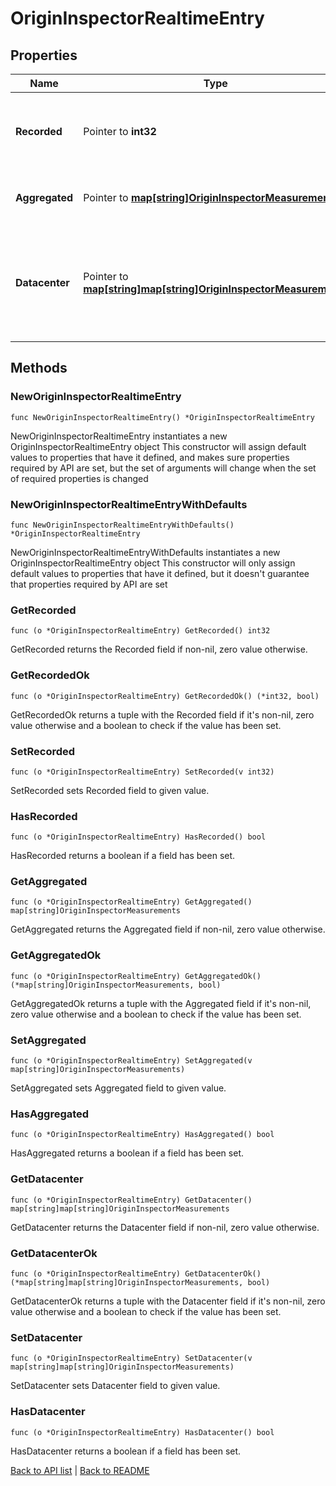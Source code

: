 # OriginInspectorRealtimeEntry

## Properties

Name | Type | Description | Notes
------------ | ------------- | ------------- | -------------
**Recorded** | Pointer to **int32** | The Unix timestamp at which this record&#39;s data was generated. | [optional] 
**Aggregated** | Pointer to [**map[string]OriginInspectorMeasurements**](OriginInspectorMeasurements.md) | Groups [measurements](#measurements-data-model) by backend name. | [optional] 
**Datacenter** | Pointer to [**map[string]map[string]OriginInspectorMeasurements**](map.md) | Groups [measurements](#measurements-data-model) by POP, then backend name. See the [POPs API](https://www.fastly.com/documentation/reference/api/utils/pops/) for details about POP identifiers. | [optional] 

## Methods

### NewOriginInspectorRealtimeEntry

`func NewOriginInspectorRealtimeEntry() *OriginInspectorRealtimeEntry`

NewOriginInspectorRealtimeEntry instantiates a new OriginInspectorRealtimeEntry object
This constructor will assign default values to properties that have it defined,
and makes sure properties required by API are set, but the set of arguments
will change when the set of required properties is changed

### NewOriginInspectorRealtimeEntryWithDefaults

`func NewOriginInspectorRealtimeEntryWithDefaults() *OriginInspectorRealtimeEntry`

NewOriginInspectorRealtimeEntryWithDefaults instantiates a new OriginInspectorRealtimeEntry object
This constructor will only assign default values to properties that have it defined,
but it doesn't guarantee that properties required by API are set

### GetRecorded

`func (o *OriginInspectorRealtimeEntry) GetRecorded() int32`

GetRecorded returns the Recorded field if non-nil, zero value otherwise.

### GetRecordedOk

`func (o *OriginInspectorRealtimeEntry) GetRecordedOk() (*int32, bool)`

GetRecordedOk returns a tuple with the Recorded field if it's non-nil, zero value otherwise
and a boolean to check if the value has been set.

### SetRecorded

`func (o *OriginInspectorRealtimeEntry) SetRecorded(v int32)`

SetRecorded sets Recorded field to given value.

### HasRecorded

`func (o *OriginInspectorRealtimeEntry) HasRecorded() bool`

HasRecorded returns a boolean if a field has been set.

### GetAggregated

`func (o *OriginInspectorRealtimeEntry) GetAggregated() map[string]OriginInspectorMeasurements`

GetAggregated returns the Aggregated field if non-nil, zero value otherwise.

### GetAggregatedOk

`func (o *OriginInspectorRealtimeEntry) GetAggregatedOk() (*map[string]OriginInspectorMeasurements, bool)`

GetAggregatedOk returns a tuple with the Aggregated field if it's non-nil, zero value otherwise
and a boolean to check if the value has been set.

### SetAggregated

`func (o *OriginInspectorRealtimeEntry) SetAggregated(v map[string]OriginInspectorMeasurements)`

SetAggregated sets Aggregated field to given value.

### HasAggregated

`func (o *OriginInspectorRealtimeEntry) HasAggregated() bool`

HasAggregated returns a boolean if a field has been set.

### GetDatacenter

`func (o *OriginInspectorRealtimeEntry) GetDatacenter() map[string]map[string]OriginInspectorMeasurements`

GetDatacenter returns the Datacenter field if non-nil, zero value otherwise.

### GetDatacenterOk

`func (o *OriginInspectorRealtimeEntry) GetDatacenterOk() (*map[string]map[string]OriginInspectorMeasurements, bool)`

GetDatacenterOk returns a tuple with the Datacenter field if it's non-nil, zero value otherwise
and a boolean to check if the value has been set.

### SetDatacenter

`func (o *OriginInspectorRealtimeEntry) SetDatacenter(v map[string]map[string]OriginInspectorMeasurements)`

SetDatacenter sets Datacenter field to given value.

### HasDatacenter

`func (o *OriginInspectorRealtimeEntry) HasDatacenter() bool`

HasDatacenter returns a boolean if a field has been set.


[Back to API list](../README.md#documentation-for-api-endpoints) | [Back to README](../README.md)


